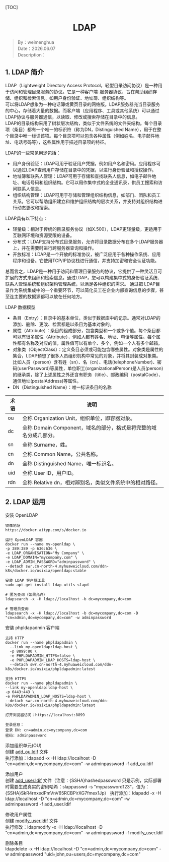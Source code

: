 [TOC]

<h1 align="center">LDAP</h1>

> By：weimenghua  
> Date：2026.06.07  
> Description：



## 1. LDAP 简介

LDAP（Lightweight Directory Access Protocol，轻型目录访问协议）是一种用于访问和管理目录服务的协议。它是一种客户端-服务器协议，旨在帮助组织存储、组织和检索信息，如用户身份验证、地址簿、组织结构等。  
可以将LDAP想象为一种电话簿或黄页目录的网络版。LDAP服务器充当目录服务的中心，存储着大量的数据。而客户端（应用程序、工具或其他系统）可以通过LDAP协议与服务器通信，以读取、修改或搜索存储在目录中的信息。  
LDAP的目录结构采用了树状层次结构，类似于文件系统的文件夹结构。每个目录项（条目）都有一个唯一的标识符（称为DN，Distinguished Name），用于在整个目录中唯一标识该项。每个目录项可以包含各种属性（例如姓名、电子邮件地址、电话号码等），这些属性用于描述目录项的特征。

LDAP的一些常见用途包括：
- 用户身份验证：LDAP可用于验证用户凭据，例如用户名和密码。应用程序可以通过LDAP查询用户存储在目录中的凭据，以进行身份验证和授权操作。
- 地址簿和联系人管理：LDAP可用于存储和查找联系人信息，如电子邮件地址、电话号码和组织结构。它可以用作集中式的企业通讯录，供员工搜索和访问联系人信息。
- 组织结构管理：LDAP可用于存储和管理组织结构信息，如部门、团队和员工关系。它可以帮助组织建立和维护组织结构的层次关系，并支持对组织结构进行动态更改和搜索。

LDAP具有以下特点：
- 轻量级：相对于传统的目录服务协议（如X.500），LDAP更轻量级，更适用于互联网环境和资源受限的设备。
- 分布式：LDAP支持分布式目录服务，允许将目录数据分布在多个LDAP服务器上，并在需要时进行跨服务器查询和操作。
- 开放标准：LDAP是一个开放的标准协议，被广泛应用于各种操作系统、应用程序和设备。它使用TCP/IP协议栈进行通信，并支持加密和安全认证功能。

总而言之，LDAP是一种用于访问和管理目录服务的协议，它提供了一种灵活且可扩展的方式来组织和检索信息。通过LDAP，您可以构建集中式的身份验证系统、联系人管理系统和组织架构管理系统，以满足各种组织的需求。	  								通过把 LDAP目录作为系统集成中的一个重要环节，可以简化员工在企业内部查询信息的步骤，甚至连主要的数据源都可以放在任何地方。

LDAP 数据模型  
- 条目（Entry）：目录中的基本单位，类似于数据库中的记录。通常对LDAP的添加、删除、更改、检索都是以条目为基本对象的。
- 属性（Attribute）：条目的组成部分，包含类型和一个或多个值。每个条目都可以有很多属性（Attribute），例如人都有姓名、地址、电话等属性。每个属性都有名称及对应的值，属性值可以有单个、多个，例如一个人有多个邮箱。
- 对象类（ObjectClass）：定义条目必须或可能包含哪些属性。对象类是属性的集合，LDAP预想了很多人员组织机构中常见的对象，并将其封装成对象类。比如人员（person）含有姓（sn）、名（cn）、电话(telephoneNumber)、密码(userPassword)等属性，单位职工(organizationalPerson)是人员(person)的继承类，除了上述属性之外还含有职务（title）、邮政编码（postalCode）、通信地址(postalAddress)等属性。
- DN（Distinguished Name）：唯一标识条目的名称

| 术语 | 说明                                                         |
| ---- | ------------------------------------------------------------ |
| ou   | 全称 Organization Unit，组织单位，即容器对象。               |
| dc   | 全称 Domain Component，域名的部分，格式是将完整的域名分成几部分。 |
| sn   | 全称 Surname，姓。                                           |
| cn   | 全称 Common Name，公共名称。                                 |
| dn   | 全称 Distinguished Name，唯一标识名。                        |
| uid  | 全称 User ID，用户ID。                                       |
| rdn  | 全称 Relative dn，相对辨别名，类似文件系统中的相对路径。     |



## 2. LDAP 运用

安装 OpenLDAP
```
镜像地址
https://docker.aityp.com/s/docker.io

运行 OpenLDAP 容器
docker run --name my-openldap \
-p 389:389 -p 636:636 \
-e LDAP_ORGANISATION="My Company" \
-e LDAP_DOMAIN="mycompany.com" \
-e LDAP_ADMIN_PASSWORD="adminpassword" \
--detach swr.cn-north-4.myhuaweicloud.com/ddn-k8s/docker.io/osixia/openldap:stable

安装 LDAP 客户端工具
sudo apt-get install ldap-utils slapd

# 匿名查询（如果允许）
ldapsearch -x -H ldap://localhost -b dc=mycompany,dc=com

# 管理员查询
ldapsearch -x -H ldap://localhost -b dc=mycompany,dc=com -D "cn=admin,dc=mycompany,dc=com" -w adminpassword
```

安装 phpldapadmin 客户端
```
支持 HTTP
docker run --name phpldapadmin \
  --link my-openldap:ldap-host \
  -p 8899:80 \
  -e PHPLDAPADMIN_HTTPS=false \
  -e PHPLDAPADMIN_LDAP_HOSTS=ldap-host \
  --detach swr.cn-north-4.myhuaweicloud.com/ddn-k8s/docker.io/osixia/phpldapadmin:latest
  
支持 HTTPS
docker run --name phpldapadmin \
--link my-openldap:ldap-host \
-p 6443:443 \
-e PHPLDAPADMIN_LDAP_HOSTS=ldap-host \
--detach swr.cn-north-4.myhuaweicloud.com/ddn-k8s/docker.io/osixia/phpldapadmin:latest

打开浏览器访问：https://localhost:8899

登录信息：
登录 DN: cn=admin,dc=mycompany,dc=com
密码: adminpassword
```

添加组织单元(OU)   
创建 [add_ou.ldif](add_ou.ldif) 文件  
执行添加：ldapadd -x -H ldap://localhost -D "cn=admin,dc=mycompany,dc=com" -w adminpassword -f add_ou.ldif

添加用户  
创建 [add_user.ldif](add_user.ldif) 文件（注意：{SSHA}hashedpassword 只是示例，实际部署时需要生成真实的密码哈希：slappasswd -s "mypassword123"，值为：{SSHA}SkR4rnxedPmVnV65RCBPirXG7fmex1Jp）
执行添加：ldapadd -x -H ldap://localhost -D "cn=admin,dc=mycompany,dc=com" -w adminpassword -f add_user.ldif

修改用户属性  
创建 [modify_user.ldif](modify_user.ldif) 文件  
执行修改：ldapmodify -x -H ldap://localhost -D "cn=admin,dc=mycompany,dc=com" -w adminpassword -f modify_user.ldif

删除条目  
ldapdelete -x -H ldap://localhost -D "cn=admin,dc=mycompany,dc=com" -w adminpassword "uid=john,ou=users,dc=mycompany,dc=com"
